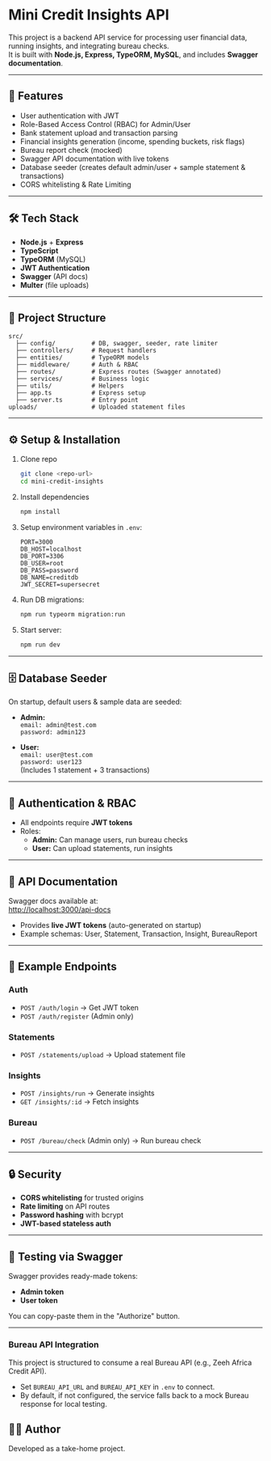 # Mini Credit Insights API

This project is a backend API service for processing user financial data, running insights, and integrating bureau checks.  
It is built with **Node.js, Express, TypeORM, MySQL**, and includes **Swagger documentation**.

---

## 🚀 Features

- User authentication with JWT
- Role-Based Access Control (RBAC) for Admin/User
- Bank statement upload and transaction parsing
- Financial insights generation (income, spending buckets, risk flags)
- Bureau report check (mocked)
- Swagger API documentation with live tokens
- Database seeder (creates default admin/user + sample statement & transactions)
- CORS whitelisting & Rate Limiting

---

## 🛠️ Tech Stack

- **Node.js** + **Express**
- **TypeScript**
- **TypeORM** (MySQL)
- **JWT Authentication**
- **Swagger** (API docs)
- **Multer** (file uploads)

---

## 📂 Project Structure

```
src/
  ├── config/          # DB, swagger, seeder, rate limiter
  ├── controllers/     # Request handlers
  ├── entities/        # TypeORM models
  ├── middleware/      # Auth & RBAC
  ├── routes/          # Express routes (Swagger annotated)
  ├── services/        # Business logic
  ├── utils/           # Helpers
  ├── app.ts           # Express setup
  ├── server.ts        # Entry point
uploads/               # Uploaded statement files
```

---

## ⚙️ Setup & Installation

1. Clone repo  
   ```bash
   git clone <repo-url>
   cd mini-credit-insights
   ```

2. Install dependencies  
   ```bash
   npm install
   ```

3. Setup environment variables in `.env`:  
   ```
   PORT=3000
   DB_HOST=localhost
   DB_PORT=3306
   DB_USER=root
   DB_PASS=password
   DB_NAME=creditdb
   JWT_SECRET=supersecret
   ```

4. Run DB migrations:  
   ```bash
   npm run typeorm migration:run
   ```

5. Start server:  
   ```bash
   npm run dev
   ```

---

## 🗄️ Database Seeder

On startup, default users & sample data are seeded:

- **Admin:**  
  `email: admin@test.com`  
  `password: admin123`

- **User:**  
  `email: user@test.com`  
  `password: user123`  
  (Includes 1 statement + 3 transactions)

---

## 🔑 Authentication & RBAC

- All endpoints require **JWT tokens**  
- Roles:  
  - **Admin:** Can manage users, run bureau checks  
  - **User:** Can upload statements, run insights  

---

## 📖 API Documentation

Swagger docs available at:  
[http://localhost:3000/api-docs](http://localhost:3000/api-docs)

- Provides **live JWT tokens** (auto-generated on startup)  
- Example schemas: User, Statement, Transaction, Insight, BureauReport  

---

## 📌 Example Endpoints

### Auth
- `POST /auth/login` → Get JWT token  
- `POST /auth/register` (Admin only)  

### Statements
- `POST /statements/upload` → Upload statement file  

### Insights
- `POST /insights/run` → Generate insights  
- `GET /insights/:id` → Fetch insights  

### Bureau
- `POST /bureau/check` (Admin only) → Run bureau check  

---

## 🔒 Security
- **CORS whitelisting** for trusted origins  
- **Rate limiting** on API routes  
- **Password hashing** with bcrypt  
- **JWT-based stateless auth**  

---

## 🧪 Testing via Swagger

Swagger provides ready-made tokens:
- **Admin token**  
- **User token**

You can copy-paste them in the "Authorize" button.

---

### Bureau API Integration
This project is structured to consume a real Bureau API (e.g., Zeeh Africa Credit API).
- Set `BUREAU_API_URL` and `BUREAU_API_KEY` in `.env` to connect.
- By default, if not configured, the service falls back to a mock Bureau response for local testing.



## 👨‍💻 Author
Developed as a take-home project.
